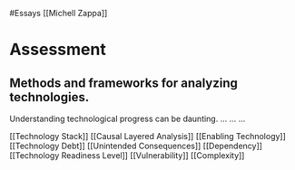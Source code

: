 #Essays 
[[Michell Zappa]]




# Assessment
## Methods and frameworks for analyzing technologies.

Understanding technological progress can be daunting.
...
...
...




[[Technology Stack]]
[[Causal Layered Analysis]]
[[Enabling Technology]]
[[Technology Debt]]
[[Unintended Consequences]]
[[Dependency]]
[[Technology Readiness Level]]
[[Vulnerability]]
[[Complexity]]
